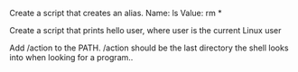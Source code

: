 Create a script that creates an alias.
Name: ls
Value: rm *

Create a script that prints hello user, where user is the current Linux user

Add /action to the PATH. /action should be the last directory the shell looks into when looking for a program..
